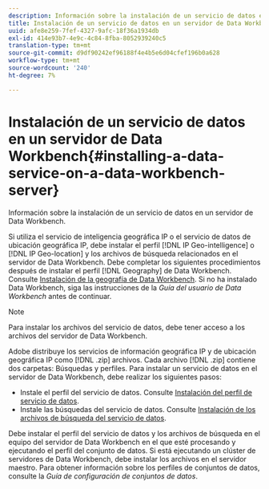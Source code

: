 ```yaml
---
description: Información sobre la instalación de un servicio de datos en un servidor de Data Workbench.
title: Instalación de un servicio de datos en un servidor de Data Workbench
uuid: afe8e259-7fef-4327-9afc-18f36a1934db
exl-id: 414e93b7-4e9c-4c84-8fba-8052939240c5
translation-type: tm+mt
source-git-commit: d9df90242ef96188f4e4b5e6d04cfef196b0a628
workflow-type: tm+mt
source-wordcount: '240'
ht-degree: 7%

---
```


# Instalación de un servicio de datos en un servidor de Data Workbench{#installing-a-data-service-on-a-data-workbench-server}

Información sobre la instalación de un servicio de datos en un servidor de Data Workbench.

Si utiliza el servicio de inteligencia geográfica IP o el servicio de datos de ubicación geográfica IP, debe instalar el perfil [!DNL IP Geo-intelligence] o [!DNL IP Geo-location] y los archivos de búsqueda relacionados en el servidor de Data Workbench. Debe completar los siguientes procedimientos después de instalar el perfil [!DNL Geography] de Data Workbench. Consulte [Instalación de la geografía de Data Workbench](../../../../home/c-geo-oview/c-inst-geo/c-inst-geo.md). Si no ha instalado Data Workbench, siga las instrucciones de la *Guía del usuario de Data Workbench* antes de continuar.

>[!NOTE]
>
>Para instalar los archivos del servicio de datos, debe tener acceso a los archivos del servidor de Data Workbench.

Adobe distribuye los servicios de información geográfica IP y de ubicación geográfica IP como [!DNL .zip] archivos. Cada archivo [!DNL .zip] contiene dos carpetas: Búsquedas y perfiles. Para instalar un servicio de datos en el servidor de Data Workbench, debe realizar los siguientes pasos:

* Instale el perfil del servicio de datos. Consulte [Instalación del perfil de servicio de datos](../../../../home/c-geo-oview/c-wk-data-svcs/c-install-data-svc/c-inst-data-svc-prof.md).
* Instale las búsquedas del servicio de datos. Consulte [Instalación de los archivos de búsqueda del servicio de datos](../../../../home/c-geo-oview/c-wk-data-svcs/c-install-data-svc/t-inst-data-svc-lkp-files.md).

Debe instalar el perfil del servicio de datos y los archivos de búsqueda en el equipo del servidor de Data Workbench en el que esté procesando y ejecutando el perfil del conjunto de datos. Si está ejecutando un clúster de servidores de Data Workbench, debe instalar los archivos en el servidor maestro. Para obtener información sobre los perfiles de conjuntos de datos, consulte la *Guía de configuración de conjuntos de datos*.
